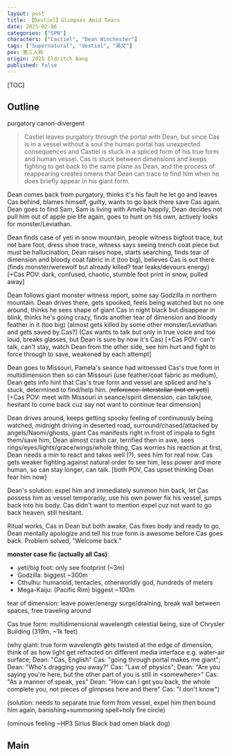 ```yaml
---
layout: post
title: 【Destiel】Glimpses Amid Tears
date: 2025-02-06
categories: ["SPN"]
characters: ["Castiel", "Dean Winchester"]
tags: ["Supernatural", "destiel", "英文"]
pov: 第三人称
origin: 2025 Eldritch Bang
published: false
---
```


[TOC]

## Outline

purgatory canon-divergent

> Castiel leaves purgatory through the portal with Dean, but since Cas is in a vessel without a soul the human portal has unexpected consequences and Castiel is stuck in a spliced form of his true form and human vessel. Cas is stuck between dimensions and keeps fighting to get back to the same plane as Dean, and the process of reappearing creates omens that Dean can trace to find him when he does briefly appear in his giant form.

Dean comes back from purgatory, thinks it's his fault he let go and leaves Cas behind, blames himself, guilty, wants to go back there save Cas again. Dean goes to find Sam, Sam is living with Amelia happily, Dean decides not pull him out of apple pie life again, goes to hunt on his own, actively looks for monster/Leviathan.

Dean finds case of yeti in snow mountain, people witness bigfoot trace, but not bare foot, dress shoe trace, witness says seeing trench coat piece but must be hallucination, Dean raises hope, starts searching, finds tear of dimension and bloody coat fabric in it (too big), believes Cas is out there. (finds monster/werewolf but already killed? tear leaks/devours energy) [+Cas POV: dark, confused, chaotic, stumble foot print in snow, pulled away]

Dean follows giant monster witness report, some say Godzilla in northern mountain. Dean drives there, gets spooked, feels being watched but no one around, thinks he sees shape of giant Cas in night black but disappear in blink, thinks he's going crazy, finds another tear of dimension and bloody feather in it (too big) (almost gets killed by some other monster/Leviathan and gets saved by Cas?) (Cas wants to talk but only in true voice and too loud, breaks glasses, but Dean is sure by now it's Cas) [+Cas POV: can't talk, can't stay, watch Dean from the other side, see him hurt and fight to force through to save, weakened by each attempt]

Dean goes to Missouri, Pamela's seance had witnessed Cas's true form in multidimension then so can Missouri (use feather/coat fabric as medium), Dean gets info hint that Cas's true form and vessel are spliced and he's stuck, determined to find/help him. (~~reference: Interstellar (not on yet)~~) [+Cas POV: meet with Missouri in seance/spirit dimension, can talk/see, hesitant to come back cuz say not want to continue tear dimension]

Dean drives around, keeps getting spooky feeling of continuously being watched, midnight driving in deserted road, surround/chased/attacked by angels/Naomi/ghosts, giant Cas manifests right in front of impala to fight them/save him, Dean almost crash car, terrified then in awe, sees rings/eyes/lights/grace/wings/whole thing, Cas worries his reaction at first, Dean needs a min to react and takes well (?), sees him for real now. Cas gets weaker fighting against natural order to see him, less power and more human, so can stay longer, can talk. [both POV, Cas upset thinking Dean fear him now]

Dean's solution: expel him and immediately summon him back, let Cas possess him as vessel temporarily, use his own power fix his vessel, jumps back into his body. Cas didn't want to mention expel cuz not want to go back heaven, still hesitant.

Ritual works, Cas in Dean but both awake, Cas fixes body and ready to go, Dean mentally apologize and tell his true form is awesome before Cas goes back. Problem solved, "Welcome back."

**monster case fic (actually all Cas)**:

- yeti/big foot: only see footprint (~3m)
- Godzilla: biggest ~300m
- Cthulhu: humanoid, tentacles, otherworldly god, hundreds of meters
- Mega-Kaiju: (Pacific Rim) biggest ~100m

tear of dimension: leave power/energy surge/draining, break wall between spaces, free traveling around

Cas true form: multidimensional wavelength celestial being, size of Chrysler Building (319m, ~1k feet)

(why giant: true form wavelength gets twisted at the edge of dimension, think of as how light get refracted on different media interface e.g. water-air surface; Dean: "Cas, English" Cas: "going through portal makes me giant"; Dean: "Who's dragging you away?" Cas: "Law of physics"; Dean: "Are you saying you're here, but the other part of you is still in \<somewhere\>" Cas: "As a manner of speak, yes" Dean: "How can I get you back, the whole complete you, not pieces of glimpses here and there" Cas: "I don't know")

(solution: needs to separate true form from vessel, expel him then bound him again, banishing+summoning spell+holy fire circle)

(ominous feeling ~HP3 Sirius Black bad omen black dog)

## Main

